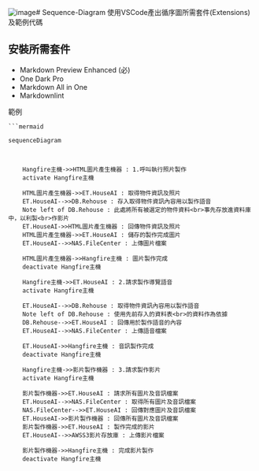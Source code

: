 ![image](https://github.com/user-attachments/assets/c9748f30-e05c-4942-a04c-e2e72fdc849f)# Sequence-Diagram
使用VSCode產出循序圖所需套件(Extensions)及範例代碼

## 安裝所需套件
- Markdown Preview Enhanced (必)
- One Dark Pro
- Markdown All in One
- Markdownlint

範例
```
```mermaid

sequenceDiagram

    

    Hangfire主機->>HTML圖片產生機器 : 1.呼叫執行照片製作
    activate Hangfire主機

    HTML圖片產生機器->>ET.HouseAI : 取得物件資訊及照片
    ET.HouseAI-->>DB.Rehouse : 存入取得物件資訊內容用以製作語音
    Note left of DB.Rehouse : 此處將所有被選定的物件資料<br>事先存放進資料庫中，以利製<br>作影片
    ET.HouseAI->>HTML圖片產生機器 : 回傳物件資訊及照片
    HTML圖片產生機器->>ET.HouseAI : 儲存的製作完成圖片
    ET.HouseAI-->>NAS.FileCenter : 上傳圖片檔案

    HTML圖片產生機器->>Hangfire主機 : 圖片製作完成
    deactivate Hangfire主機

    Hangfire主機->>ET.HouseAI : 2.請求製作導覽語音
    activate Hangfire主機

    ET.HouseAI-->>DB.Rehouse : 取得物件資訊內容用以製作語音
    Note left of DB.Rehouse : 使用先前存入的資料表<br>的資料作為依據
    DB.Rehouse-->>ET.HouseAI : 回傳用於製作語音的內容
    ET.HouseAI-->>NAS.FileCenter : 上傳語音檔案

    ET.HouseAI->>Hangfire主機 : 音訊製作完成
    deactivate Hangfire主機

    Hangfire主機->>影片製作機器 : 3.請求製作影片
    activate Hangfire主機

    影片製作機器->>ET.HouseAI : 請求所有圖片及音訊檔案
    ET.HouseAI-->>NAS.FileCenter : 取得所有圖片及音訊檔案
    NAS.FileCenter-->>ET.HouseAI : 回傳對應圖片及音訊檔案
    ET.HouseAI->>影片製作機器 : 回傳所有圖片及音訊檔案
    影片製作機器->>ET.HouseAI : 製作完成的影片
    ET.HouseAI-->>AWSS3影片存放庫 : 上傳影片檔案

    影片製作機器->>Hangfire主機 : 完成影片製作
    deactivate Hangfire主機
```
```





